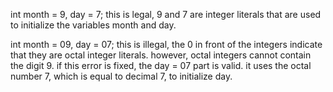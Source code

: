 int month = 9, day = 7;
this is legal, 9 and 7 are integer literals that are
used to initialize the variables month and day.

int month = 09, day = 07;
this is illegal, the 0 in front of the integers indicate
that they are octal integer literals. however, octal integers
cannot contain the digit 9. if this error is fixed, the day = 07
part is valid. it uses the octal number 7, which is equal to
decimal 7, to initialize day.

